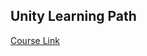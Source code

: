 ## Unity Learning Path

[Course Link](https://www.linkedin.com/learning/paths/prepare-for-unity-certification)